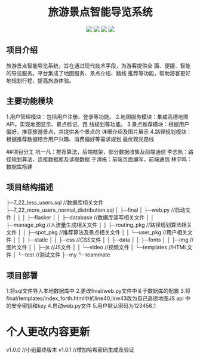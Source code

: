 <h1 align="center">旅游景点智能导览系统</h1>
<p align="center" style="margin-bottom:16px;">
    <img src="https://img.shields.io/badge/Flask-blue" />
    <img src="https://img.shields.io/badge/MySQL-red" />
    <img src="https://img.shields.io/badge/Node.js-green" />
    <img src="https://img.shields.io/badge/Python-yellow" />
</p>

## 项目介绍
旅游景点智能导览系统，旨在通过现代技术手段，为游客提供全
面、便捷、智能的导览服务。平台集成了地图服务、景点介绍、路线
推荐等功能，帮助游客更好地规划行程，提高旅游体验。

## 主要功能模块
1.用户管理模块：包括用户注册、登录等功能。
2.地图服务模块：集成高德地图API，实现地图显示、景点标记、路
线规划等功能。
3.景点推荐模块：根据用户偏好，推荐旅游景点，并提供各个景点的
详细介绍及图片展示
4.路径规划模块：根据推荐数据结合用户兴趣、消费偏好等需求规划
最优观光路线

##项目分工
巩一凡：推荐算法，后端框架，部分数据收集及前端通信
李志帆：路径规划算法，连接数据库及读取数据
于清栋：前端页面编写，前端通信
林宇鸣：数据库搭建

## 项目结构描述
├─7_22_less_users.sql  //数据库相关文件
├─7_22_more_users_normal_distribution.sql
│
├─final
│  ├─web.py            //启动文件
│  │
│  ├─flasker
│  │  ├─database       //数据库读写相关文件
│  │  ├─manage_pkg     //人流量生成相关文件
│  │  ├─routing_pkg    //路径规划算法相关文件
│  │  ├─spot_pkg       //推荐算法及景点相关文件
│  │  └─user_pkg       //用户相关文件
│  │
│  ├─static
│  │  ├─css            //CSS文件
│  │  ├─data
│  │  ├─fonts
│  │  ├─img            //图片文件
│  │  ├─js             //JS文件
│  │  └─video          //视频文件
│  └─templates         //HTML文件
│
└─test                 //测试文件
    ├─my
    └─teammate

## 项目部署
1.将sql文件导入本地数据库中
2.更改final/web.py文件中关于数据库的配置
3.将final/templates/index_forth.html中的line40,line43改为自己高德地图JS api 中的安全密钥和key
4.启动web.py文件
5.用户默认密码为123456_1


# 个人更改内容更新
v1.0.0 //小组最终版本
v1.0.1 //增加哈希密码生成及验证
